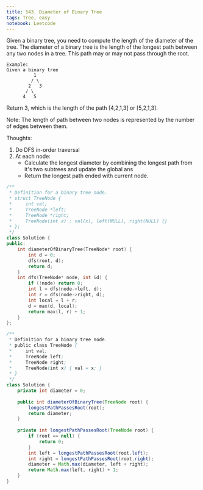 ```yaml
---
title: 543. Diameter of Binary Tree
tags: Tree, easy
notebook: Leetcode
---
```


Given a binary tree, you need to compute the length of the diameter of the tree. The diameter of a binary tree is the length of the longest path between any two nodes in a tree. This path may or may not pass through the root.

```
Example:
Given a binary tree 
          1
         / \
        2   3
       / \     
      4   5    
```
Return 3, which is the length of the path [4,2,1,3] or [5,2,1,3].

Note: The length of path between two nodes is represented by the number of edges between them.

Thoughts:
1. Do DFS in-order traversal
2. At each node:
   - Calculate the longest diameter by combining the longest path from it's two subtrees and update the global ans
   - Return the longest path ended with current node.

```c++
/**
 * Definition for a binary tree node.
 * struct TreeNode {
 *     int val;
 *     TreeNode *left;
 *     TreeNode *right;
 *     TreeNode(int x) : val(x), left(NULL), right(NULL) {}
 * };
 */
class Solution {
public:
    int diameterOfBinaryTree(TreeNode* root) {
        int d = 0;
        dfs(root, d);
        return d;
    }
    int dfs(TreeNode* node, int &d) {
        if (!node) return 0;
        int l = dfs(node->left, d);
        int r = dfs(node->right, d);
        int local = l + r;
        d = max(d, local);
        return max(l, r) + 1;
    }
};
```

```Java
/**
 * Definition for a binary tree node.
 * public class TreeNode {
 *     int val;
 *     TreeNode left;
 *     TreeNode right;
 *     TreeNode(int x) { val = x; }
 * }
 */
class Solution {
    private int diameter = 0;
    
    public int diameterOfBinaryTree(TreeNode root) {
        longestPathPassesRoot(root);
        return diameter;
    }
    
    private int longestPathPassesRoot(TreeNode root) {
        if (root == null) {
            return 0;
        }
        int left = longestPathPassesRoot(root.left);
        int right = longestPathPassesRoot(root.right);
        diameter = Math.max(diameter, left + right);
        return Math.max(left, right) + 1;
    }
}
```